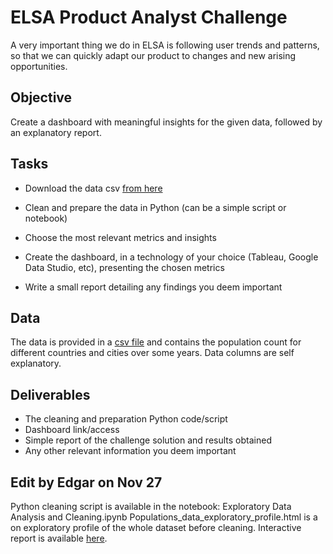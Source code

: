 # ELSA Product Analyst Challenge



A very important thing we do in ELSA is following user trends and patterns, so that we can quickly adapt our product to changes and new arising opportunities.



## Objective

Create a dashboard with meaningful insights for the given data, followed by an explanatory report.



## Tasks

* Download the data csv [from here](https://datahub.io/core/population-city/r/unsd-citypopulation-year-fm.csv)

* Clean and prepare the data in Python (can be a simple script or notebook)
* Choose the most relevant metrics and insights
* Create the dashboard, in a technology of your choice (Tableau, Google Data Studio, etc), presenting the chosen metrics
* Write a small report detailing any findings you deem important



## Data

The data is provided in a [csv file](https://datahub.io/core/population-city/r/unsd-citypopulation-year-fm.csv) and contains the population count for different countries and cities over some years. Data columns are self explanatory.



## Deliverables

* The cleaning and preparation Python code/script
* Dashboard link/access
* Simple report of the challenge solution and results obtained
* Any other relevant information you deem important


## Edit by Edgar on Nov 27

Python cleaning script is available in the notebook: Exploratory Data Analysis and Cleaning.ipynb
Populations_data_exploratory_profile.html is a on exploratory profile of the whole dataset before cleaning.
Interactive report is available [here](https://datastudio.google.com/u/0/reporting/1qXpSwr99bAYhKVUu6LBQiT8MQlQ3egv1/page/UkP7). 
